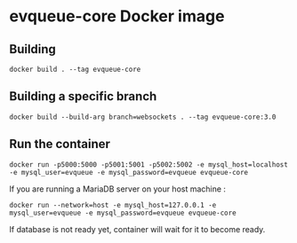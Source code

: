 # evqueue-core Docker image

## Building

``` 
docker build . --tag evqueue-core
```

## Building a specific branch

```
docker build --build-arg branch=websockets . --tag evqueue-core:3.0
```

## Run the container

```
docker run -p5000:5000 -p5001:5001 -p5002:5002 -e mysql_host=localhost -e mysql_user=evqueue -e mysql_password=evqueue evqueue-core
```

If you are running a MariaDB server on your host machine :

```
docker run --network=host -e mysql_host=127.0.0.1 -e mysql_user=evqueue -e mysql_password=evqueue evqueue-core
```

If database is not ready yet, container will wait for it to become ready.
